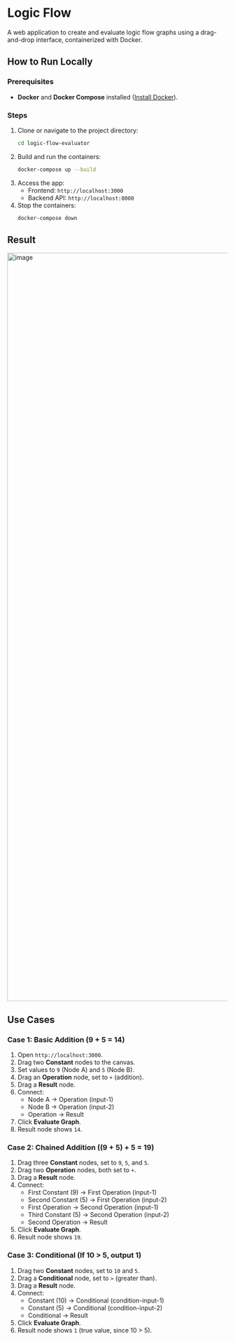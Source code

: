 # Logic Flow 

A web application to create and evaluate logic flow graphs using a drag-and-drop interface, containerized with Docker.

## How to Run Locally

### Prerequisites
- **Docker** and **Docker Compose** installed ([Install Docker](https://www.docker.com/get-started)).

### Steps
1. Clone or navigate to the project directory:
   ```bash
   cd logic-flow-evaluator
   ```
2. Build and run the containers:
   ```bash
   docker-compose up --build
   ```
3. Access the app:
   - Frontend: `http://localhost:3000`
   - Backend API: `http://localhost:8000`
4. Stop the containers:
   ```bash
   docker-compose down
   ```

## Result

<img width="1709" alt="image" src="https://github.com/user-attachments/assets/68e2a634-5fe0-4641-95a5-3c08b69758ec" />


## Use Cases

### Case 1: Basic Addition (9 + 5 = 14)
1. Open `http://localhost:3000`.
2. Drag two **Constant** nodes to the canvas.
3. Set values to `9` (Node A) and `5` (Node B).
4. Drag an **Operation** node, set to `+` (addition).
5. Drag a **Result** node.
6. Connect:
   - Node A → Operation (input-1)
   - Node B → Operation (input-2)
   - Operation → Result
7. Click **Evaluate Graph**.
8. Result node shows `14`.

### Case 2: Chained Addition ((9 + 5) + 5 = 19)
1. Drag three **Constant** nodes, set to `9`, `5`, and `5`.
2. Drag two **Operation** nodes, both set to `+`.
3. Drag a **Result** node.
4. Connect:
   - First Constant (9) → First Operation (input-1)
   - Second Constant (5) → First Operation (input-2)
   - First Operation → Second Operation (input-1)
   - Third Constant (5) → Second Operation (input-2)
   - Second Operation → Result
5. Click **Evaluate Graph**.
6. Result node shows `19`.

### Case 3: Conditional (If 10 > 5, output 1)
1. Drag two **Constant** nodes, set to `10` and `5`.
2. Drag a **Conditional** node, set to `>` (greater than).
3. Drag a **Result** node.
4. Connect:
   - Constant (10) → Conditional (condition-input-1)
   - Constant (5) → Conditional (condition-input-2)
   - Conditional → Result
5. Click **Evaluate Graph**.
6. Result node shows `1` (true value, since 10 > 5).
